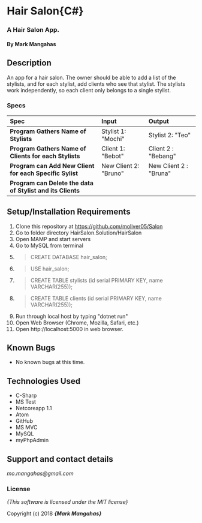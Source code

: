 # Hair Salon{C#}

### A Hair Salon App.

#### By **Mark Mangahas**

## Description
  An app for a hair salon. The owner should be able to add a list of the stylists, and for each stylist, add clients who see that stylist. The stylists work independently, so each client only belongs to a single stylist.


### Specs
| Spec | Input | Output |
| :-------------     | :------------- | :------------- |
| **Program Gathers Name of Stylists** | Stylist 1: "Mochi" | Stylist 2: "Teo" |
| **Program Gathers Name of Clients for each Stylists** | Client 1: "Bebot" | Client 2 : "Bebang"|
| **Program can Add New Client for each Specific Sylist** | New Client 2: "Bruno" | New Client 2 : "Bruna"|
| **Program can Delete the data of Stylist and its Clients** | 



## Setup/Installation Requirements

1. Clone this repository at https://github.com/moliver05/Salon
2. Go to folder directory HairSalon.Solution/HairSalon
3. Open MAMP and start servers
4. Go to MySQL from terminal
5. > CREATE DATABASE hair_salon;
6. > USE hair_salon;
7. > CREATE TABLE stylists (id serial PRIMARY KEY, name VARCHAR(255));
8. > CREATE TABLE clients (id serial PRIMARY KEY, name VARCHAR(255));
9. Run through local host by typing "dotnet run"
10. Open Web Browser (Chrome, Mozilla, Safari, etc.)
11. Open http://localhost:5000 in web browser.

## Known Bugs
* No known bugs at this time.

## Technologies Used
* C-Sharp
* MS Test
* Netcoreapp 1.1
* Atom
* GitHub
* MS MVC
* MySQL
* myPhpAdmin


## Support and contact details

_mo.mangahas@gmail.com_

### License

*{This software is licensed under the MIT license}*

Copyright (c) 2018 **_{Mark Mangahas}_**
